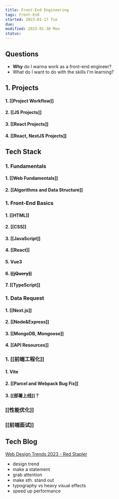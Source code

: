 ```yaml
---
title: Front-End Engineering
tags: Front-End 
started: 2023-01-17 Tue
due: 
modified: 2023-01-30 Mon
status: 
---
```

## Questions
- **Why** do I wanna work as a front-end engineer?
- What do I want to do with the skills I'm learning?  
## 1. Projects
#### 1. [[Project Workflow]]
#### 2. [[JS Projects]]
#### 3. [[React Projects]]
#### 4. [[React, NextJS Projects]]
## Tech Stack
### 1. Fundamentals 
#### 1. [[Web Fundamentals]]
#### 2. [[Algorithms and Data Structure]]
### 1. Front-End Basics 
#### 1. [[HTML]]
#### 2. [[CSS]] 
#### 3. [[JavaScript]]
#### 4. [[React]]
#### 5. Vue3
#### 6. ~~[[jQuery]]~~
#### 7. [[TypeScript]]
### 1. Data Request 
#### 1. [[Next.js]]
#### 2. [[Node&Express]]
#### 3. [[MongoDB, Mongoose]]
#### 4. [[API Resources]]
### 1. [[前端工程化]]
#### 1. Vite
#### 2. [[Parcel and Webpack Bug Fix]]
#### 3. [[部署上线]]？
### [[性能优化]]
### [[前端面试]]
## Tech Blog
[Web Design Trends 2023 - Red Stapler](https://redstapler.co/web-design-trends-2023/)
- design trend
- make a statement
- grab attention
- make sth. stand out
- typography vs heavy visual effects
- speed up performance
